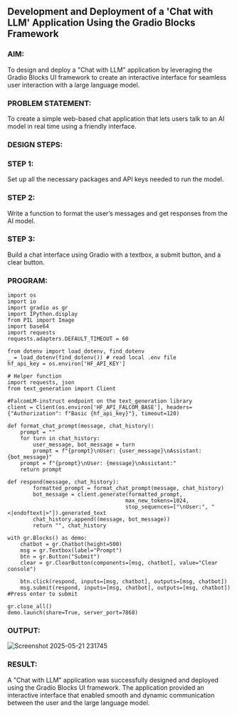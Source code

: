 ## Development and Deployment of a 'Chat with LLM' Application Using the Gradio Blocks Framework

### AIM:
To design and deploy a "Chat with LLM" application by leveraging the Gradio Blocks UI framework to create an interactive interface for seamless user interaction with a large language model.

### PROBLEM STATEMENT: 
To create a simple web-based chat application that lets users talk to an AI model in real time using a friendly interface.

### DESIGN STEPS:

### STEP 1:
Set up all the necessary packages and API keys needed to run the model.

### STEP 2:
Write a function to format the user’s messages and get responses from the AI model.

### STEP 3:
Build a chat interface using Gradio with a textbox, a submit button, and a clear button.

### PROGRAM:
```
import os
import io
import gradio as gr
import IPython.display
from PIL import Image
import base64 
import requests 
requests.adapters.DEFAULT_TIMEOUT = 60

from dotenv import load_dotenv, find_dotenv
_ = load_dotenv(find_dotenv()) # read local .env file
hf_api_key = os.environ['HF_API_KEY']

# Helper function
import requests, json
from text_generation import Client

#FalcomLM-instruct endpoint on the text_generation library
client = Client(os.environ['HF_API_FALCOM_BASE'], headers={"Authorization": f"Basic {hf_api_key}"}, timeout=120)

def format_chat_prompt(message, chat_history):
    prompt = ""
    for turn in chat_history:
        user_message, bot_message = turn
        prompt = f"{prompt}\nUser: {user_message}\nAssistant: {bot_message}"
    prompt = f"{prompt}\nUser: {message}\nAssistant:"
    return prompt

def respond(message, chat_history):
        formatted_prompt = format_chat_prompt(message, chat_history)
        bot_message = client.generate(formatted_prompt,
                                     max_new_tokens=1024,
                                     stop_sequences=["\nUser:", "<|endoftext|>"]).generated_text
        chat_history.append((message, bot_message))
        return "", chat_history

with gr.Blocks() as demo:
    chatbot = gr.Chatbot(height=500) 
    msg = gr.Textbox(label="Prompt")
    btn = gr.Button("Submit")
    clear = gr.ClearButton(components=[msg, chatbot], value="Clear console")

    btn.click(respond, inputs=[msg, chatbot], outputs=[msg, chatbot])
    msg.submit(respond, inputs=[msg, chatbot], outputs=[msg, chatbot]) #Press enter to submit

gr.close_all()
demo.launch(share=True, server_port=7868)
```

### OUTPUT:
![Screenshot 2025-05-21 231745](https://github.com/user-attachments/assets/fefdf0e5-ede8-41ef-92b3-0716fd3dcbd2)

### RESULT:
A "Chat with LLM" application was successfully designed and deployed using the Gradio Blocks UI framework. The application provided an interactive interface that enabled smooth and dynamic communication between the user and the large language model.
